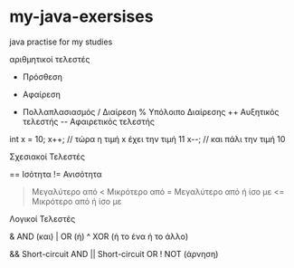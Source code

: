 # my-java-exersises
java practise for my studies

αριθμητικοί τελεστές 


+ Πρόσθεση
- Αφαίρεση
* Πολλαπλασιασμός
/ Διαίρεση
% Υπόλοιπο Διαίρεσης
++ Αυξητικός τελεστής
-- Αφαιρετικός τελεστής

int x = 10;
x++; // τώρα η τιμή x έχει την τιμή 11
x--; // και πάλι την τιμή 10


Σχεσιακοί Τελεστές


== Ισότητα
!= Ανισότητα
> Μεγαλύτερο από
< Μικρότερο από
>= Μεγαλύτερο από ή ίσο με
<= Μικρότερο από ή ίσο με

Λογικοί Τελεστές

& AND (και)
| OR (ή)
^ XOR (ή το ένα ή το άλλο)

&& Short-circuit AND
|| Short-circuit OR
! NOT (άρνηση)
